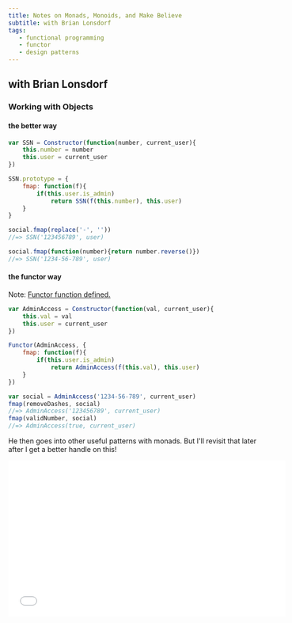 ```yaml
---
title: Notes on Monads, Monoids, and Make Believe
subtitle: with Brian Lonsdorf
tags:
   - functional programming
   - functor
   - design patterns
---
```


## with Brian Lonsdorf

### Working with Objects

#### the better way

```javascript
var SSN = Constructor(function(number, current_user){
	this.number = number
    this.user = current_user
})

SSN.prototype = {
	fmap: function(f){
    	if(this.user.is_admin)
        	return SSN(f(this.number), this.user)
    }
}

social.fmap(replace('-', ''))
//=> SSN('123456789', user)

social.fmap(function(number){return number.reverse()})
//=> SSN('1234-56-789', user)
```

#### the functor way

Note: [Functor function defined.](https://github.com/DrBoolean/Functor/blob/master/functor.js)

```javascript
var AdminAccess = Constructor(function(val, current_user){
	this.val = val
    this.user = current_user
})

Functor(AdminAccess, {
	fmap: function(f){
    	if(this.user.is_admin)
        	return AdminAccess(f(this.val), this.user)
    }
})

var social = AdminAccess('1234-56-789', current_user)
fmap(removeDashes, social)
//=> AdminAccess('123456789', current_user)
fmap(validNumber, social)
//=> AdminAccess(true, current_user)
```

He then goes into other useful patterns with monads. But I'll revisit that later after I get a better handle on this!

<iframe width="560" height="315" src="//www.youtube.com/embed/ww2Z1URx-G0" frameborder="0" allowfullscreen></iframe>
